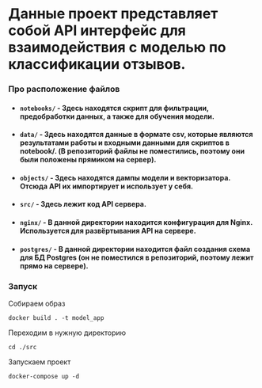 # Данные проект представляет собой API интерфейс для взаимодействия с моделью по классификации отзывов.

###  Про расположение файлов

 - #### ```notebooks/``` - Здесь находятся скрипт для фильтрации, предобработки данных, а также для обучения модели.
 - #### ```data/``` - Здесь находятся данные в формате csv, которые являются результатами работы и входными данными для скриптов в notebook/. (В репозиторий файлы не поместились, поэтому они были положены прямиком на сервер).
 - #### ```objects/``` - Здесь находятся дампы модели и векторизатора. Отсюда API их импортирует и использует у себя.
 - #### ```src/``` - Здесь лежит код API сервера.
 - #### ```nginx/``` - В данной директории находится конфигурация для Nginx. Используется для развёртывания API на сервере.
 - #### ```postgres/``` - В данной директории находится файл создания схема для БД Postgres (он не поместился в репозиторий, поэтому лежит прямо на сервере).

### Запуск
Собираем образ
```shell
docker build . -t model_app
```

Переходим в нужную директорию
```shell
cd ./src
```

Запускаем проект
```shell
docker-compose up -d
```

